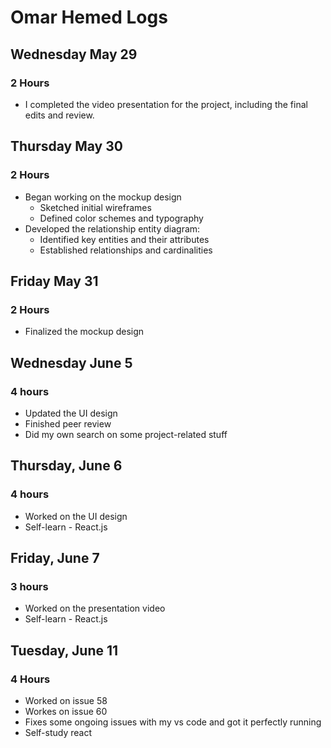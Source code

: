 # Omar Hemed Logs 

## Wednesday May 29 
### 2 Hours 
- I completed the video presentation for the project, including the final edits and review.

## Thursday May 30 
### 2 Hours 
- Began working on the mockup design
    - Sketched initial wireframes
    - Defined color schemes and typography
- Developed the relationship entity diagram:
    - Identified key entities and their attributes
    - Established relationships and cardinalities

## Friday May 31 
### 2 Hours 
- Finalized the mockup design

## Wednesday June 5
### 4 hours 
- Updated the UI design
- Finished peer review
- Did my own search on some project-related stuff 

## Thursday, June 6 
### 4 hours 
- Worked on the UI design
- Self-learn - React.js

## Friday, June 7 
### 3 hours 
- Worked on the presentation video
- Self-learn - React.js

## Tuesday, June 11 
### 4 Hours
- Worked on issue 58
- Workes on issue 60
- Fixes some ongoing issues with my vs code and got it perfectly running
- Self-study react
